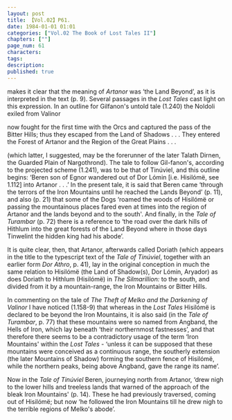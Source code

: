 ```yaml
---
layout: post
title: 【Vol.02】P61.
date: 1984-01-01 01:01
categories: ["Vol.02 The Book of Lost Tales II"]
chapters: [""]
page_num: 61
characters: 
tags: 
description: 
published: true
---
```


<p style="text-indent: 0;">
makes it clear that the meaning of <I>Artanor</I> was ‘the Land Beyond’, as it is interpreted in the text (p. 9). Several passages in the <I>Lost</I> <I>Tales</I> cast light on this expression. In an outline for Gilfanon's untold tale (1.240) the Noldoli exiled from Valinor
</p>

now fought for the first time with the Orcs and captured the pass of the Bitter Hills; thus they escaped from the Land of Shadows . . . They entered the Forest of Artanor and the Region of the Great Plains . . .

(which latter, I suggested, may be the forerunner of the later Talath Dirnen, the Guarded Plain of Nargothrond). The tale to follow Gil-fanon's, according to the projected scheme (1.241), was to be that of Tinúviel, and this outline begins: ‘Beren son of Egnor wandered out of Dor Lómin [i.e. Hisilómë, see 1.112] into Artanor . . .’ In the present tale, it is said that Beren came ‘through the terrors of the Iron Mountains until he reached the Lands Beyond’ (p. 11), and also (p. 21) that some of the Dogs ‘roamed the woods of Hisilómë or passing the mountainous places fared even at times into the region of Artanor and the lands beyond and to the south'. And finally, in the <I>Tale of Turambar</I> (p. 72) there is a reference to ‘the road over the dark hills of Hithlum into the great forests of the Land Beyond where in those days Tinwelint the hidden king had his abode’.

It is quite clear, then, that Artanor, afterwards called Doriath (which appears in the title to the typescript text of the <I>Tale of Tinúviel</I>, together with an earlier form <I>Dor Athro</I>, p. 41), lay in the original conception in much the same relation to Hisilómë (the Land of Shadow(s), Dor Lómin, Aryador) as does Doriath to Hithlum (Hisilómë) in <I>The Silmarillion:</I> to the south, and divided from it by a mountain-range, the Iron Mountains or Bitter Hills.

In commenting on the tale of <I>The Theft of Melko and the Darkening of Valinor</I> I have noticed (1.158-9) that whereas in the <I>Lost Tales</I> Hisilómë is declared to be beyond the Iron Mountains, it is also said (in the <I>Tale of Turambar</I>, p. 77) that these mountains were so named from Angband, the Hells of Iron, which lay beneath ‘their northernmost fastnesses’, and that therefore there seems to be a contradictory usage of the term ‘Iron Mountains' within the <I>Lost Tales -</I> ‘unless it can be supposed that these mountains were conceived as a continuous range, the southerly extension (the later Mountains of Shadow) forming the southern fence of Hisilómë, while the northern peaks, being above Angband, gave the range its name’.

Now in the <I>Tale of Tinúviel</I> Beren, journeying north from Artanor, ‘drew nigh to the lower hills and treeless lands that warned of the approach of the bleak Iron Mountains' (p. 14). These he had previously traversed, coming out of Hisilómë; but now ‘he followed the Iron Mountains till he drew nigh to the terrible regions of Melko's abode’.

